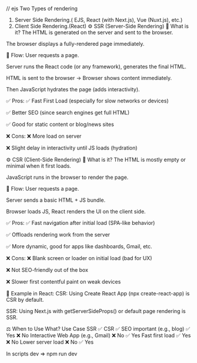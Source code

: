 // ejs
Two Types of rendering
1. Server Side Rendering.(	EJS, React (with Next.js), Vue (Nuxt.js), etc.)
1. Client Side Rendering.(React)
⚙️ SSR (Server-Side Rendering)
🧠 What is it?
The HTML is generated on the server and sent to the browser.

The browser displays a fully-rendered page immediately.

🚀 Flow:
User requests a page.

Server runs the React code (or any framework), generates the final HTML.

HTML is sent to the browser → Browser shows content immediately.

Then JavaScript hydrates the page (adds interactivity).

✅ Pros:
✅ Fast First Load (especially for slow networks or devices)

✅ Better SEO (since search engines get full HTML)

✅ Good for static content or blog/news sites

❌ Cons:
❌ More load on server

❌ Slight delay in interactivity until JS loads (hydration)

⚙️ CSR (Client-Side Rendering)
🧠 What is it?
The HTML is mostly empty or minimal when it first loads.

JavaScript runs in the browser to render the page.

🚀 Flow:
User requests a page.

Server sends a basic HTML + JS bundle.

Browser loads JS, React renders the UI on the client side.

✅ Pros:
✅ Fast navigation after initial load (SPA-like behavior)

✅ Offloads rendering work from the server

✅ More dynamic, good for apps like dashboards, Gmail, etc.

❌ Cons:
❌ Blank screen or loader on initial load (bad for UX)

❌ Not SEO-friendly out of the box

❌ Slower first contentful paint on weak devices

🧪 Example in React:
CSR:
Using Create React App (npx create-react-app) is CSR by default.

SSR:
Using Next.js with getServerSideProps() or default page rendering is SSR.

⚖️ When to Use What?
Use Case	SSR ✅	CSR ✅
SEO important (e.g., blog)	✅ Yes	❌ No
Interactive Web App (e.g., Gmail)	❌ No	✅ Yes
Fast first load	✅ Yes	   ❌ No
Lower server load	❌ No	 ✅ Yes

In scripts dev => npm run dev